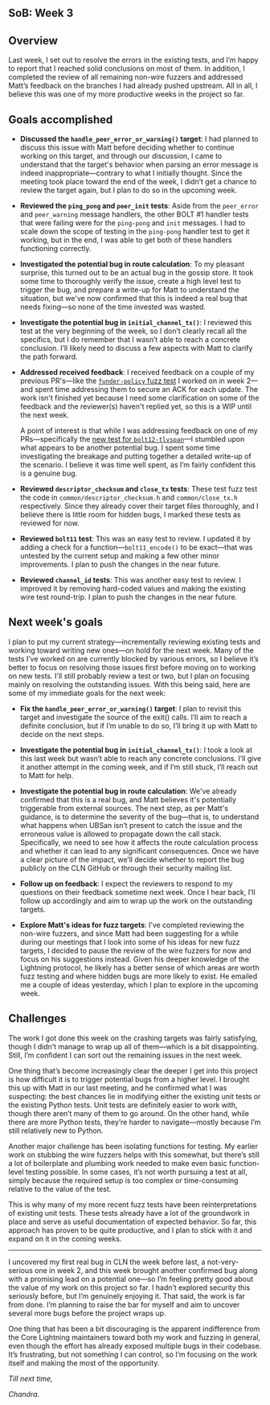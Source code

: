 ## SoB: Week 3

## Overview
Last week, I set out to resolve the errors in the existing tests, and I’m happy to report that I reached solid conclusions on most of them. In addition, I completed the review of all remaining non-wire fuzzers and addressed Matt’s feedback on the branches I had already pushed upstream. All in all, I believe this was one of my more productive weeks in the project so far.

## Goals accomplished
- **Discussed the `handle_peer_error_or_warning()` target**: I had planned to discuss this issue with Matt before deciding whether to continue working on this target, and through our discussion, I came to understand that the target's behavior when parsing an error message is indeed inappropriate—contrary to what I initially thought. Since the meeting took place toward the end of the week, I didn’t get a chance to review the target again, but I plan to do so in the upcoming week.

- **Reviewed the `ping_pong` and `peer_init` tests**: Aside from the `peer_error` and `peer_warning` message handlers, the other BOLT #1 handler tests that were failing were for the `ping-pong` and `init` messages. I had to scale down the scope of testing in the `ping-pong` handler test to get it working, but in the end, I was able to get both of these handlers functioning correctly.

- **Investigated the potential bug in route calculation**: To my pleasant surprise, this turned out to be an actual bug in the gossip store. It took some time to thoroughly verify the issue, create a high level test to trigger the bug, and prepare a write-up for Matt to understand the situation, but we've now confirmed that this is indeed a real bug that needs fixing—so none of the time invested was wasted.

- **Investigate the potential bug in `initial_channel_tx()`**: I reviewed this test at the very beginning of the week, so I don’t clearly recall all the specifics, but I do remember that I wasn’t able to reach a concrete conclusion. I’ll likely need to discuss a few aspects with Matt to clarify the path forward.

- **Addressed received feedback**: I received feedback on a couple of my previous PR's—like the [`funder-policy` fuzz test](https://github.com/ElementsProject/lightning/pull/8312) I worked on in week 2—and spent time addressing them to secure an ACK for each update. The work isn't finished yet because I need some clarification on some of the feedback and the reviewer(s) haven't replied yet, so this is a WIP until the next week.

  A point of interest is that while I was addressing feedback on one of my PRs—specifically the [new test for `bolt12-tlvspan`](https://github.com/ElementsProject/lightning/pull/8350)—I stumbled upon what appears to be another potential bug. I spent some time investigating the breakage and putting together a detailed write-up of the scenario. I believe it was time well spent, as I’m fairly confident this is a genuine bug.

- **Reviewed `descriptor_checksum` and `close_tx` tests**: These test fuzz test the code in `common/descriptor_checksum.h` and `common/close_tx.h` respectively. Since they already cover their target files thoroughly, and I believe there is little room for hidden bugs, I marked these tests as reviewed for now.

- **Reviewed `bolt11` test**: This was an easy test to review. I updated it by adding a check for a function—`bolt11_encode()` to be exact—that was untested by the current setup and making a few other minor improvements. I plan to push the changes in the near future.

- **Reviewed `channel_id` tests**: This was another easy test to review. I improved it by removing hard-coded values and making the existing wire test round-trip. I plan to push the changes in the near future.

## Next week's goals
I plan to put my current strategy—incrementally reviewing existing tests and working toward writing new ones—on hold for the next week. Many of the tests I’ve worked on are currently blocked by various errors, so I believe it’s better to focus on resolving those issues first before moving on to working on new tests. I'll still probably review a test or two, but I plan on focusing mainly on resolving the outstanding issues. With this being said, here are some of my immediate goals for the next week:

- **Fix the `handle_peer_error_or_warning()` target**: I plan to revisit this target and investigate the source of the exit() calls. I’ll aim to reach a definite conclusion, but if I’m unable to do so, I’ll bring it up with Matt to decide on the next steps.

- **Investigate the potential bug in `initial_channel_tx()`**: I took a look at this last week but wasn’t able to reach any concrete conclusions. I’ll give it another attempt in the coming week, and if I’m still stuck, I’ll reach out to Matt for help. 

- **Investigate the potential bug in route calculation**: We've already confirmed that this is a real bug, and Matt believes it's potentially triggerable from external sources. The next step, as per Matt's guidance, is to determine the severity of the bug—that is, to understand what happens when UBSan isn’t present to catch the issue and the erroneous value is allowed to propagate down the call stack. Specifically, we need to see how it affects the route calculation process and whether it can lead to any significant consequences. Once we have a clear picture of the impact, we’ll decide whether to report the bug publicly on the CLN GitHub or through their security mailing list.

- **Follow up on feedback**: I expect the reviewers to respond to my questions on their feedback sometime next week. Once I hear back, I’ll follow up accordingly and aim to wrap up the work on the outstanding targets.

- **Explore Matt's ideas for fuzz targets**: I’ve completed reviewing the non-wire fuzzers, and since Matt had been suggesting for a while during our meetings that I look into some of his ideas for new fuzz targets, I decided to pause the review of the wire fuzzers for now and focus on his suggestions instead. Given his deeper knowledge of the Lightning protocol, he likely has a better sense of which areas are worth fuzz testing and where hidden bugs are more likely to exist. He emailed me a couple of ideas yesterday, which I plan to explore in the upcoming week.

## Challenges
The work I got done this week on the crashing targets was fairly satisfying, though I didn’t manage to wrap up all of them—which is a bit disappointing. Still, I’m confident I can sort out the remaining issues in the next week.

One thing that’s become increasingly clear the deeper I get into this project is how difficult it is to trigger potential bugs from a higher level. I brought this up with Matt in our last meeting, and he confirmed what I was suspecting: the best chances lie in modifying either the existing unit tests or the existing Python tests. Unit tests are definitely easier to work with, though there aren’t many of them to go around. On the other hand, while there are more Python tests, they’re harder to navigate—mostly because I’m still relatively new to Python.

Another major challenge has been isolating functions for testing. My earlier work on stubbing the wire fuzzers helps with this somewhat, but there’s still a lot of boilerplate and plumbing work needed to make even basic function-level testing possible. In some cases, it’s not worth pursuing a test at all, simply because the required setup is too complex or time-consuming relative to the value of the test.

This is why many of my more recent fuzz tests have been reinterpretations of existing unit tests. These tests already have a lot of the groundwork in place and serve as useful documentation of expected behavior. So far, this approach has proven to be quite productive, and I plan to stick with it and expand on it in the coming weeks.

***
I uncovered my first real bug in CLN the week before last, a not-very-serious one in week 2, and this week brought another confirmed bug along with a promising lead on a potential one—so I’m feeling pretty good about the value of my work on this project so far. I hadn’t explored security this seriously before, but I’m genuinely enjoying it. That said, the work is far from done. I’m planning to raise the bar for myself and aim to uncover several more bugs before the project wraps up.

One thing that has been a bit discouraging is the apparent indifference from the Core Lightning maintainers toward both my work and fuzzing in general, even though the effort has already exposed multiple bugs in their codebase. It’s frustrating, but not something I can control, so I’m focusing on the work itself and making the most of the opportunity.

_Till next time,_

_Chandra_.
